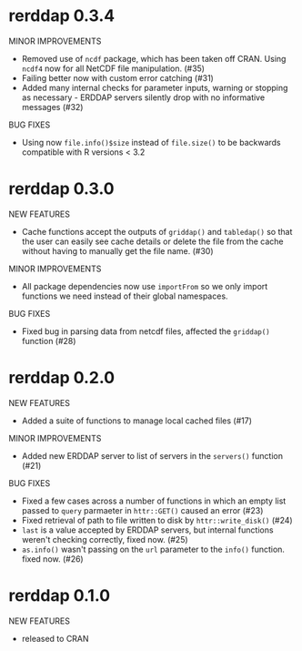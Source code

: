 rerddap 0.3.4
===============

MINOR IMPROVEMENTS

* Removed use of `ncdf` package, which has been taken off CRAN.
Using `ncdf4` now for all NetCDF file manipulation. (#35)
* Failing better now with custom error catching (#31)
* Added many internal checks for parameter inputs, warning or
stopping as necessary - ERDDAP servers silently drop with no
informative messages (#32)

BUG FIXES

* Using now `file.info()$size` instead of `file.size()` to be
backwards compatible with R versions < 3.2


rerddap 0.3.0
===============

NEW FEATURES

* Cache functions accept the outputs of `griddap()` and `tabledap()`
so that the user can easily see cache details or delete the file from
the cache without having to manually get the file name. (#30)

MINOR IMPROVEMENTS

* All package dependencies now use `importFrom` so we only import
functions we need instead of their global namespaces.

BUG FIXES

* Fixed bug in parsing data from netcdf files, affected the
`griddap()` function (#28)


rerddap 0.2.0
===============

NEW FEATURES

* Added a suite of functions to manage local cached files (#17)

MINOR IMPROVEMENTS

* Added new ERDDAP server to list of servers in the `servers()` function (#21)

BUG FIXES

* Fixed a few cases across a number of functions in which an empty list
passed to `query` parmaeter in `httr::GET()` caused an error (#23)
* Fixed retrieval of path to file written to disk by `httr::write_disk()` (#24)
* `last` is a value accepted by ERDDAP servers, but internal functions
weren't checking correctly, fixed now. (#25)
* `as.info()` wasn't passing on the `url` parameter to the `info()` function.
fixed now. (#26)


rerddap 0.1.0
===============

NEW FEATURES

* released to CRAN
